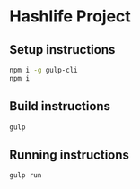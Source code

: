 # Hashlife Project

## Setup instructions

```bash
npm i -g gulp-cli
npm i
```

## Build instructions

```bash
gulp
```

## Running instructions

```bash
gulp run
```
